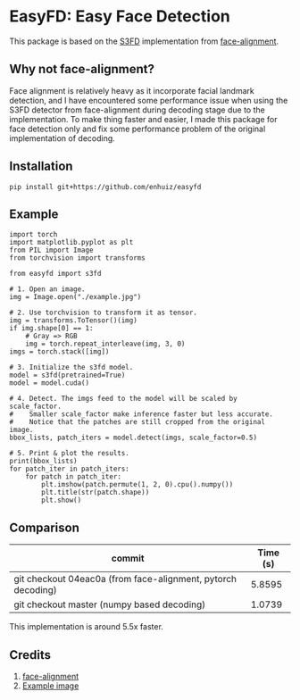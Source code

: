 # EasyFD: **Easy** **F**ace **D**etection

This package is based on the [S3FD](https://openaccess.thecvf.com/content_ICCV_2017/papers/Zhang_S3FD_Single_Shot_ICCV_2017_paper.pdf) implementation from [face-alignment](https://github.com/1adrianb/face-alignment).

## Why not face-alignment?

Face alignment is relatively heavy as it incorporate facial landmark detection, and I have encountered some performance issue when using the S3FD detector from face-alignment during decoding stage due to the implementation. To make thing faster and easier, I made this package for face detection only and fix some performance problem of the original implementation of decoding.

## Installation

```
pip install git+https://github.com/enhuiz/easyfd
```

## Example

```python3
import torch
import matplotlib.pyplot as plt
from PIL import Image
from torchvision import transforms

from easyfd import s3fd

# 1. Open an image.
img = Image.open("./example.jpg")

# 2. Use torchvision to transform it as tensor.
img = transforms.ToTensor()(img)
if img.shape[0] == 1:
    # Gray => RGB
    img = torch.repeat_interleave(img, 3, 0)
imgs = torch.stack([img])

# 3. Initialize the s3fd model.
model = s3fd(pretrained=True)
model = model.cuda()

# 4. Detect. The imgs feed to the model will be scaled by scale_factor.
#    Smaller scale_factor make inference faster but less accurate.
#    Notice that the patches are still cropped from the original image.
bbox_lists, patch_iters = model.detect(imgs, scale_factor=0.5)

# 5. Print & plot the results.
print(bbox_lists)
for patch_iter in patch_iters:
    for patch in patch_iter:
        plt.imshow(patch.permute(1, 2, 0).cpu().numpy())
        plt.title(str(patch.shape))
        plt.show()
```

## Comparison

| commit                                                       | Time (s) |
| ------------------------------------------------------------ | -------- |
| git checkout 04eac0a (from face-alignment, pytorch decoding) | 5.8595   |
| git checkout master (numpy based decoding)                   | 1.0739   |

This implementation is around 5.5x faster.

## Credits

1. [face-alignment](https://github.com/1adrianb/face-alignment)
2. [Example image](https://upload.wikimedia.org/wikipedia/commons/d/df/The_Fabs.JPG)
